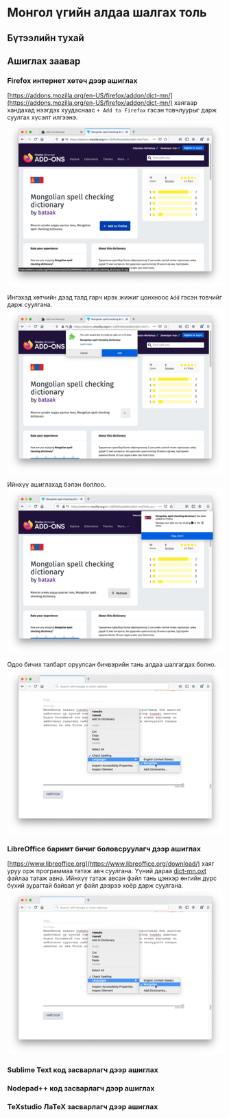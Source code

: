 # Монгол үгийн алдаа шалгах толь
## Бүтээлийн тухай

## Ашиглах заавар

### Firefox интернет хөтөч дээр ашиглах

[https://addons.mozilla.org/en-US/firefox/addon/dict-mn/](https://addons.mozilla.org/en-US/firefox/addon/dict-mn/) хаягаар хандахад нээгдэх хуудаснаас `+ Add to Firefox` гэсэн товчлуурыг дарж суулгах хүсэлт илгээнэ.
![Image of firefox-1](images/firefox-1.png)

Ингэхэд хөтчийн дээд талд гарч ирэх жижиг цонхноос `Add` гэсэн товчийг дарж суулгана.
![firefox-2](images/firefox-2.png)

Ийнхүү ашиглахад бэлэн боллоо.
![firefox-3](images/firefox-3.png)

Одоо бичих талбарт оруулсан бичвэрийн тань алдаа шалгагдах болно.
![firefox-4](images/firefox-4.png)

### LibreOffice баримт бичиг боловсруулагч дээр ашиглах

[https://www.libreoffice.org](https://www.libreoffice.org/download/) хаяг уруу орж программаа татаж авч суулгана. Үүний дараа [dict-mn.oxt]() файлаа татаж авна. Ийнхүү татаж авсан файл тань цэнхэр өнгийн дүрс бүхий зурагтай байвал уг файл дээрээ хоёр дарж суулгана.
![libreoffice-1](images/firefox-4.png)


### Sublime Text код засварлагч дээр ашиглах
### Nodepad++ код засварлагч дээр ашиглах
### TeXstudio ЛаТеХ засварлагч дээр ашиглах
